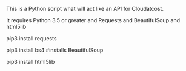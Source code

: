 This is a Python script what will act like an API for Cloudatcost.

It requires Python 3.5 or greater and Requests and BeautifulSoup and html5lib

pip3 install requests

pip3 install bs4 #installs BeautifulSoup

pip3 install html5lib